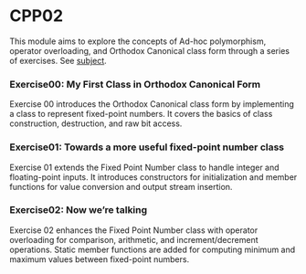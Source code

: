 # CPP02

This module aims to explore the concepts of Ad-hoc polymorphism, operator overloading, and Orthodox Canonical class form through a series of exercises. See [subject](en.subject.pdf).

### Exercise00: My First Class in Orthodox Canonical Form
Exercise 00 introduces the Orthodox Canonical class form by implementing a class to represent fixed-point numbers. It covers the basics of class construction, destruction, and raw bit access.

### Exercise01: Towards a more useful fixed-point number class
Exercise 01 extends the Fixed Point Number class to handle integer and floating-point inputs. It introduces constructors for initialization and member functions for value conversion and output stream insertion.

### Exercise02: Now we’re talking
Exercise 02 enhances the Fixed Point Number class with operator overloading for comparison, arithmetic, and increment/decrement operations. Static member functions are added for computing minimum and maximum values between fixed-point numbers.

